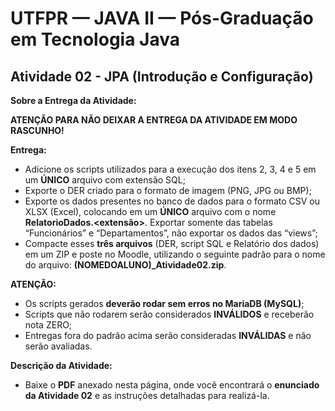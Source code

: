 # UTFPR — JAVA II — Pós-Graduação em Tecnologia Java

## Atividade 02 - JPA (Introdução e Configuração)

**Sobre a Entrega da Atividade:**

**ATENÇÃO PARA NÃO DEIXAR A ENTREGA DA ATIVIDADE EM MODO RASCUNHO!**

**Entrega:**
- Adicione os scripts utilizados para a execução dos itens 2, 3, 4 e 5 em um **ÚNICO** arquivo com extensão SQL;
- Exporte o DER criado para o formato de imagem (PNG, JPG ou BMP);
- Exporte os dados presentes no banco de dados para o formato CSV ou XLSX (Excel), colocando em um **ÚNICO** arquivo com o nome **RelatorioDados.<extensão>**. Exportar somente das tabelas “Funcionários” e “Departamentos”, não exportar os dados das “views”;
- Compacte esses **três arquivos** (DER, script SQL e Relatório dos dados) em um ZIP e poste no Moodle, utilizando o seguinte padrão para o nome do arquivo: **(NOMEDOALUNO)_Atividade02.zip**.

**ATENÇÃO:**
- Os scripts gerados **deverão rodar sem erros no MariaDB (MySQL)**;
- Scripts que não rodarem serão considerados **INVÁLIDOS** e receberão nota ZERO;
- Entregas fora do padrão acima serão consideradas **INVÁLIDAS** e não serão avaliadas.

**Descrição da Atividade:**
- Baixe o **PDF** anexado nesta página, onde você encontrará o **enunciado da Atividade 02** e as instruções detalhadas para realizá-la.